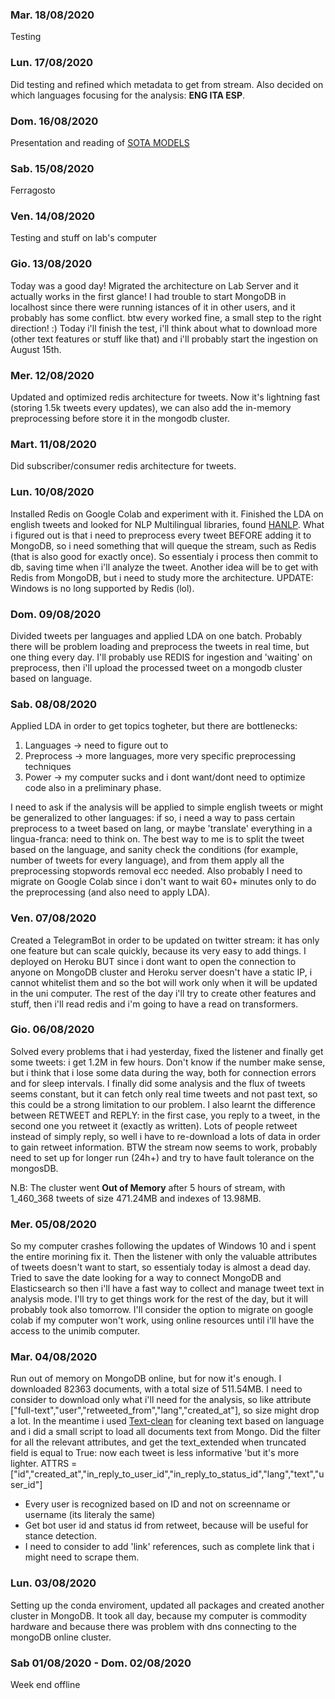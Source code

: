 ### Mar. 18/08/2020
Testing 

### Lun. 17/08/2020
Did testing and refined which metadata to get from stream. Also decided on which languages focusing for the analysis: **ENG ITA ESP**.

### Dom. 16/08/2020
Presentation and reading of [SOTA MODELS](https://paperswithcode.com/sota)

### Sab. 15/08/2020
Ferragosto

### Ven. 14/08/2020
Testing and stuff on lab's computer

### Gio. 13/08/2020
Today was a good day! Migrated the architecture on Lab Server and it actually works in the first glance! I had trouble to start MongoDB in localhost since there were running istances of it in other users, and it probably has some conflict. btw every worked fine, a small step to the right direction! :)
Today i'll finish the test, i'll think about what to download more (other text features or stuff like that) and i'll probably start the ingestion on August 15th.

### Mer. 12/08/2020
Updated and optimized redis architecture for tweets. Now it's lightning fast (storing 1.5k tweets every updates), we can also add the in-memory preprocessing before store it in the mongodb cluster.

### Mart. 11/08/2020
Did subscriber/consumer redis architecture for tweets.

### Lun. 10/08/2020
Installed Redis on Google Colab and experiment with it. Finished the LDA on english tweets and looked for NLP Multilingual libraries, found [HANLP](https://github.com/hankcs/HanLP). What i figured out is that i need to preprocess every tweet BEFORE adding it to MongoDB, so i need something that will queque the stream, such as Redis (that is also good for exactly once). So essentialy i process then commit to db, saving time when i'll analyze the tweet. Another idea will be to get with Redis from MongoDB, but i need to study more the architecture.
UPDATE: Windows is no long supported by Redis (lol).

### Dom. 09/08/2020
Divided tweets per languages and applied LDA on one batch. Probably there will be problem loading and preprocess the tweets in real time, but one thing every day.
I'll probably use REDIS for ingestion and 'waiting' on preprocess, then i'll upload the processed tweet on a mongodb cluster based on language.

### Sab. 08/08/2020
Applied LDA in order to get topics togheter, but there are bottlenecks:
  1. Languages -> need to figure out to 
  2. Preprocess -> more languages, more very specific preprocessing techniques
  3. Power -> my computer sucks and i dont want/dont need to optimize code also in a preliminary phase.
  
I need to ask if the analysis will be applied to simple english tweets or might be generalized to other languages: if so, i need a way to pass certain preprocess to a tweet based on lang, or maybe 'translate' everything in a lingua-franca: need to think on. 
The best way to me is to split the tweet based on the language, and sanity check the conditions (for example, number of tweets for every language), and from them apply all the preprocessing stopwords removal ecc needed.
Also probably I need to migrate on Google Colab since i don't want to wait 60+ minutes only to do the preprocessing (and also need to apply LDA).
  
### Ven. 07/08/2020
Created a TelegramBot in order to be updated on twitter stream: it has only one feature but can scale quickly, because its very easy to add things. I deployed on Heroku BUT since i dont want to open the connection to anyone on MongoDB cluster and Heroku server doesn't have a static IP, i cannot whitelist them and so the bot will work only when it will be updated in the uni computer. The rest of the day i'll try to create other features and stuff, then i'll read redis and i'm going to have a read on transformers.

### Gio. 06/08/2020
Solved every problems that i had yesterday, fixed the listener and finally get some tweets: i get 1.2M in few hours. Don't know if the number make sense, but i think that i lose some data during the way, both for connection errors and for sleep intervals. I finally did some analysis and the flux of tweets seems constant, but it can fetch only real time tweets and not past text, so this could be a strong limitation to our problem.
I also learnt the difference between RETWEET and REPLY: in the first case, you reply to a tweet, in the second one you retweet it (exactly as written). Lots of people retweet instead of simply reply, so well i have to re-download a lots of data in order to gain retweet information.
BTW the stream now seems to work, probably need to set up for longer run (24h+) and try to have fault tolerance on the mongosDB.

N.B: The cluster went **Out of Memory** after 5 hours of stream, with 1_460_368 tweets of size 471.24MB and indexes of 13.98MB.


### Mer. 05/08/2020
So my computer crashes following the updates of Windows 10 and i spent the entire morining fix it. Then the listener with only the valuable attributes of tweets doesn't want to start, so essentialy today is almost a dead day. Tried to save the date looking for a way to connect MongoDB and Elasticsearch so then i'll have a fast way to collect and manage tweet text in analysis mode. I'll try to get things work for the rest of the day, but it will probably took also tomorrow.
I'll consider the option to migrate on google colab if my computer won't work, using online resources until i'll have the access to the unimib computer.

### Mar. 04/08/2020
Run out of memory on MongoDB online, but for now it's enough.
I downloaded 82363 documents, with a total size of 511.54MB.
I need to consider to download only what i'll need for the analysis, so like attribute ["full-text","user","retweeted_from","lang","created_at"], so size might drop a lot.
In the meantime i used [Text-clean](https://github.com/jfilter/clean-text) for cleaning text based on language and i did a small script to load all documents text from Mongo.
Did the filter for all the relevant attributes, and get the text_extended when truncated field is equal to True: now each tweet is less informative 'but it's more lighter.
ATTRS = ["id","created_at","in_reply_to_user_id","in_reply_to_status_id","lang","text","user_id"]
- Every user is recognized based on ID and not on screenname or username (its literaly the same)
- Get bot user id and status id from retweet, because will be useful for stance detection. 
- I need to consider to add 'link' references, such as complete link that i might need to scrape them.

### Lun. 03/08/2020
Setting up the conda enviroment, updated all packages and created another cluster in MongoDB. It took all day, because my computer is commodity hardware and because there was problem with dns connecting to the mongoDB online cluster.

### Sab 01/08/2020 - Dom. 02/08/2020
Week end offline
